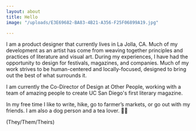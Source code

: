 ```yaml
---
layout: about
title: Hello
image: "/uploads/E3E69682-BA83-4B21-A356-F25F06899A19.jpg"

---
```

I am a product designer that currently lives in La Jolla, CA. Much of my development as an artist has come from weaving together principles and practices of literature and visual art. During my experiences, I have had the opportunity to design for festivals, magazines, and companies. Much of my work strives to be human-centered and locally-focused, designed to bring out the best of what surrounds it.

I am currently the Co-Director of Design at Other People, working with a team of amazing people to create UC San Diego's first literary magazine.

In my free time I like to write, hike, go to farmer’s markets, or go out with my friends. I am also a dog person and a tea lover. 🐶🍵

(They/Them/Theirs)